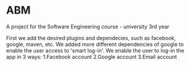 # ABM

A project for the Software Engineering course - university 3rd year

First we add the desired plugins and dependecies, such as facebook, google, maven, etc. 
We added more different dependencies of google to enable the user access to 'smart log-in'. 
We enable the user to log-in the app in 3 ways: 1.Facebook account 2.Google account 3.Email account
